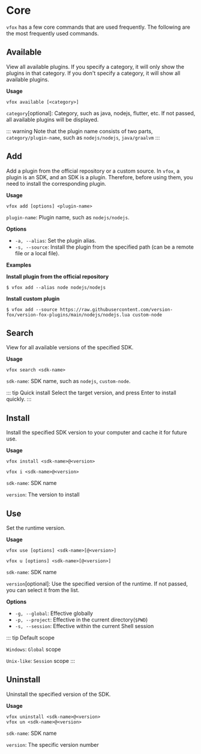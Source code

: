 # Core

`vfox` has a few core commands that are used frequently. The following are the most frequently used commands.

## Available

View all available plugins. If you specify a category, it will only show the plugins in that category. If you don't
specify a category, it will show all available plugins.

**Usage**

```shell
vfox available [<category>]
```

`category`[optional]: Category, such as java, nodejs, flutter, etc. If not passed, all available plugins will be
displayed.

::: warning
Note that the plugin name consists of two parts, `category/plugin-name`, such as `nodejs/nodejs`, `java/graalvm`
:::

## Add

Add a plugin from the official repository or a custom source. In `vfox`, a plugin is an SDK, and an SDK is a plugin.
Therefore, before using them, you need to install the corresponding plugin.

**Usage**

```shell
vfox add [options] <plugin-name>
```

`plugin-name`: Plugin name, such as `nodejs/nodejs`.

**Options**

- `-a, --alias`: Set the plugin alias.
- `-s, --source`: Install the plugin from the specified path (can be a remote file or a local file).

**Examples**

**Install plugin from the official repository**

```shell
$ vfox add --alias node nodejs/nodejs
```

**Install custom plugin**

```shell
$ vfox add --source https://raw.githubusercontent.com/version-fox/version-fox-plugins/main/nodejs/nodejs.lua custom-node
```

## Search

View for all available versions of the specified SDK.

**Usage**

```shell
vfox search <sdk-name>
```

`sdk-name`: SDK name, such as `nodejs`, `custom-node`.

::: tip Quick install
Select the target version, and press Enter to install quickly.
:::

## Install

Install the specified SDK version to your computer and cache it for future use.

**Usage**

```shell
vfox install <sdk-name>@<version>

vfox i <sdk-name>@<version>
```

`sdk-name`: SDK name

`version`: The version to install

## Use

Set the runtime version.

**Usage**

```shell
vfox use [options] <sdk-name>[@<version>]

vfox u [options] <sdk-name>[@<version>]
```

`sdk-name`: SDK name

`version`[optional]: Use the specified version of the runtime. If not passed, you can select it from the list.

**Options**

- `-g, --global`: Effective globally
- `-p, --project`: Effective in the current directory(`$PWD`)
- `-s, --session`: Effective within the current Shell session

::: tip Default scope

`Windows`: `Global` scope

`Unix-like`: `Session` scope
:::

## Uninstall

Uninstall the specified version of the SDK.

**Usage**

```shell
vfox uninstall <sdk-name>@<version>
vfox un <sdk-name>@<version>
```

`sdk-name`: SDK name

`version`: The specific version number
